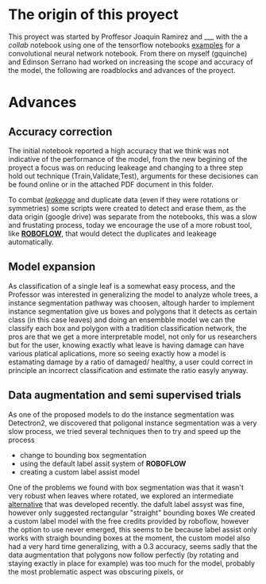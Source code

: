 # The origin of this proyect
This proyect was started by Proffesor Joaquin Ramirez and ___ with the a *collab* notebook using one of the tensorflow notebooks [examples](https://colab.research.google.com/github/tensorflow/docs/blob/master/site/en/tutorials/images/classification.ipynb) for a convolutional neural network notebook.
From there on myself (gquinche) and Edinson Serrano had worked on increasing the scope and accuracy of the model, the following are roadblocks and advances of the proyect.

# Advances

## Accuracy correction
The initial notebook reported a high accuracy that we think was not indicative of the performance of the model, from the new begining of the proyect a focus was on reducing leakeage and changing to a three step hold out technique (Train,Validate,Test), arguments for these decisiones can be found online or in the attached PDF document in this folder.

To combat [_leakeage_](https://www.wikiwand.com/en/Leakage_(machine_learning)) and duplicate data (even if they were rotations or symmetries) some scripts were created to detect and erase them, as the data origin (google drive) was separate from the notebooks, this was a slow and frustating process, today we encourage the use of a more robust tool, like [**ROBOFLOW**](https://roboflow.com/), that would detect the duplicates and leakeage automatically.

## Model expansion
As classification of a single leaf is a somewhat easy process, and the Professor was interested in generalizing the model to analyze whole trees, a instance segmentation pathway was choosen, altough harder to implement instance segmentation give us boxes and polygons that it detects as certain class (in this case leaves) and doing an ensembble model we can the classify each box and polygon with a tradition classification network, the pros are that we get a more interpretable model, not only for us researchers but for the user, knowing exactly what leave is having damage can have various platical aplications, more so seeing exactly how a model is estamating damage by a ratio of damaged/ healthy, a user could correct in principle an incorrect classification and estimate the ratio easyly anyway.
## Data augmentation and semi supervised trials
As one of the proposed models to do the instance segmentation was Detectron2, we discovered that poligonal instance segmentation was a very slow process, we tried several techniques then to try and speed up the process

* change to bounding box segmentation
* using the default label assit system of **ROBOFLOW**
* creating a custom label assist model
  
One of the problems we found with box segmentation was that it wasn't very robust when leaves where rotated, we explored an intermediate [alternative](https://blog.roboflow.com/yolov5-for-oriented-object-detection/) that was developed recently.
the dafult label assyst was fine, however only suggested rectangular "straight" bounding boxes
We created a custom label model with the free credits provided by roboflow, however the option to use never emerged, this seems to be because label assist only works with straigh bounding boxes at the moment, the custom model also had a very hard time generalizing, with a 0.3 accuracy, seems sadly that the data augmentation that polygons now follow perfectly (by rotating and staying exactly in place for example) was too much for the model, probably the most problematic aspect was obscuring pixels, or  
